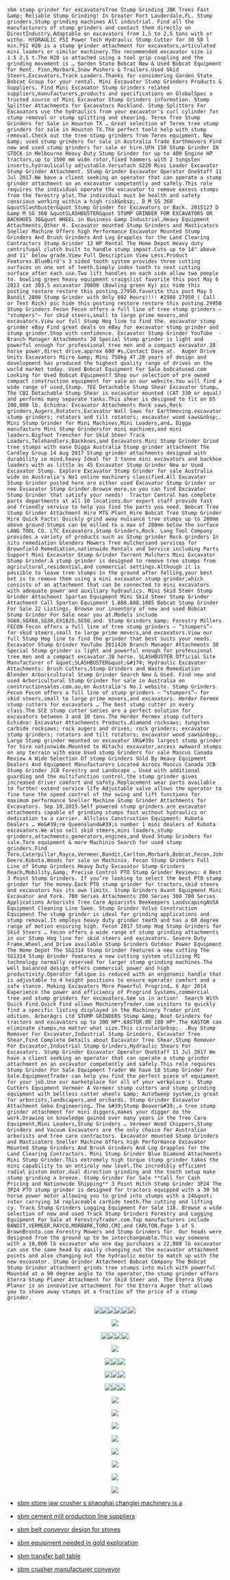 ```
sbm stump grinder for excavatorsTree Stump Grinding JBK Trees Fast &amp; Reliable Stump Grinding! In Greater Fort Lauderdale,FL. Stump grinders,Stump grinding machines All industrial. Find all the manufacturers of stump grinders and contact them directly on DirectIndustry.Adaptable on excavators from 1,5 to 2,5 tons with or witho. HYDRAULIC FSI Power Tech Hydraulic Stump Cutter for 30 50 l min.FSI H20 is a stump grinder attachment for excavators,articulated mini loaders or similar machinery.The recommended excavator size is 1.5 2.5 t.The H20 is attached using a tool grip coupling and the grinding movement is … Garden State Bobcat New & Used Bobcat Equipment for Rent. Finn,Morbark,Snow Pushers & Trailers.Used Skid Steers,Excavators,Track Loaders.Thanks for considering Garden State Bobcat Group for your rental. Mini Excavator Stump Grinders Products & Suppliers. Find Mini Excavator Stump Grinders related suppliers,manufacturers,products and specifications on GlobalSpec a trusted source of Mini Excavator Stump Grinders information. Stump Splitter Attachments for Excavators Rockland. Stump Splitters For Excavators use the hydraulics from your excavator's curl cylinder for stump removal or stump splitting and shearing. Terex Tree Stump Grinders for Sale in Houston TX … Great selection of Terex tree stump grinders for sale in Houston TX.The perfect tools help with stump removal.Check out the tree stump grinders from Terex equipment. New &amp; used stump grinders for sale in Australia Trade Earthmovers Find new and used stump grinders for sale or hire.UFH 150 Stump Grinder IN STOCK in Melbourne Heavy Duty Stump Grinder for up to 400 Engine HP tractors,up to 1500 mm wide rotor,fixed hammers with 2 tungsten inserts,hydraulically adjustable.Versatach S220 Mini Loader Excavator Stump Grinder Attachment. Stump Grinder Excavator Operator OneStaff 11 Jul 2017.We have a client seeking an operator that can operate a stump grinder attachment on an excavator competently and safely.This role requires the individual operate the excavator to remove excess stumps from the forestry plot.The individual must be health and safety conscious working within a high risk&nbsp;. D M SG 360 &quotSlashbuster&quot Stump Grinder for Excavators or Back. 2015127 D &amp M SG 360 &quotSLASHBUSTER&quot STUMP GRINDER FOR EXCAVATORS OR BACKHOES 36&quot WHEEL in Business &amp Industrial,Heavy Equipment Attachments,Other H. Excavator mounted Stump Grinders and Masticators Sneller Machine Offers high Performance Excavator Mounted Stump Grinders And Brush Grinders And Log Grapples for the Land Clearing Contractors Stump Grinder 13 HP Rental The Home Depot Heavy duty centrifugal clutch built to handle stump impact.Cuts up to 14" above and 11" below grade.View Full Description View Less.Product Features.BlueBird's 3 sided tooth system provides three cutting surfaces on one set of teeth.Simply index tooth to next cutting surface after each use.Two lift handles on each side allow two people to. bowling green heavy equipment craigslist favorite this post May 6 2013 cat 303.5 excavator 30000 (Bowling green Ky) pic hide this posting restore restore this posting.27950.favorite this post May 5 Bandit 2800 Stump Grinder with Only 692 Hours!!!! #2988 27950 ( Call or Text Rick) pic hide this posting restore restore this posting.29950 Stump Grinders Fecon Fecon offers a full line of tree stump grinders — "stumpers"— for skid steers,small to large prime movers,and excavators.View our full Stump Hog line to find the. excavator stump grinder eBay Find great deals on eBay for excavator stump grinder and stump grinder.Shop with confidence. Excavator Stump Grinder YouTube  · Branch Manager Attachments 38 Special Stump grinder is light and powerful enough for professional tree men and a compact excavator.38 horse power,direct drive,approx 600 #s,Contact Dave at.  Auger Drive Units Excavators Micro &amp; Mini 750kg 4T.28 years of design and development has produced the highest quality range of drives on the world market today. Used Bobcat Equipment For Sale bobcatused.com Looking for Used Bobcat Equipment? Shop our selection of pre owned compact construction equipment for sale on our website.You will find a wide range of used,Stump. TEE Detachable Stump Shear Excavator Stump… The CBI Detachable Stump Shear is excavator mounted (CAT 330 or equal) and performs many separate tasks.This shear is designed to fit on 65 100,000 lb. Echidna: Excavator Attachments Rock saws,Rock grinders,Augers,Rotators,Excavator Wall Saws for Earthmoving.excavator stump grinders; rotators and tilt rotators; excavator wood saws&nbsp;. Mini Stump Grinder for Mini Machines,Mini Loaders,and… Digga manufacture Mini Stump Grindersfor mini machines,and mini loaders.Bigfoot Trencher for Skid Steer Track Loaders,Telehandlers,Backhoes,and Excavators.Mini Stump Grinder Grind tree stumps with ease Digga Australia Stump grinder attachment The Cardley Group 14 Aug 2017 Stump grinder attachments designed with durability in mind,heavy Ideal for 3 tonne mini excavators and backhoe loaders with as little as 45 Excavator Stump Grinder New or Used Excavator Stump. Explore Excavator Stump Grinder for sale Australia wide on Australia's No1 online machinery classified.All Excavator Stump Grinder posted here are either used Excavator Stump Grinder or new Excavator Stump Grinder.Browse more,so you can find Excavator Stump Grinder that satisfy your needs!  Tractor Central has complete parts departments at all 10 locations.Our expert staff provide fast and friendly service to help you find the parts you need. Bobcat Tree Stump Grinder Attachment Hire MTS Plant Hire Bobcat Tree Stump Grinder Hire Quick Facts: Quickly grind away nuisance tree stumps up to 280mm above ground.Stumps can be milled to a max of 280mm below the surface LANG TOOL CO. LTC Excavators,Stump Grinders,Rock. Lang Tool Company provides a variety of products such as Stump grinder Rock grinders In situ remediation blenders Mowers Tree mulchersand services for Brownfield Remediation,nationwide Rentals and Service including Parts Support Mini Excavator Stump Grinder Torrent Mulchers Mini Excavator Stump Grinder.A stump grinder is designed to remove tree stumps from agricultural,residential,and commercial settings.Although it is possible to leave tree stumps in the ground after felling,your best bet is to remove them using a mini excavator stump grinder,which consists of an attachment that can be connected to mini excavators with adequate power and auxiliary hydraulics. Mini Skid Steer Stump Grinder Attachment Spartan Equipment Mini Skid Steer Stump Grinder Attachment Call Spartan Equipment 1.888.888.1085 Bobcat Stump Grinder For Sale 22 Listings. Browse our inventory of new and used Bobcat Stump Grinder For Sale near you at.Models include SG60,SGX60,SG30,EX1825,SG50,and. Stump Grinders &amp; Forestry Millers FECON Fecon offers a full line of tree stump grinders — “stumpers”— for skid steers,small to large prime movers,and excavators.View our full Stump Hog line to find the grinder that best suits your needs. Excavator Stump Grinder YouTube 2011426 Branch Manager Attachments 38 Special Stump grinder is light and powerful enough for professional tree men and a compact excavator.38 horse. SLASHBUSTER Official Site Manufacturer of &quot;SLASHBUSTER&quot;&#174; Hydraulic Excavator Attachments: Brush Cutters,Stump Grinders and Waste Remediation Blender Arboricultural Stump Grinder Search New & Used. Find new and used Arboricultural Stump Grinder for sale in Australia on constructionsales.com.au,on Australia's No.1 website. Stump Grinders Fecon Fecon offers a full line of stump grinders — “stumpers”— for skid steers,small to large prime movers,and excavators. Herder Fermex stump cutters for excavators … The best stump cutter in every class.The SCE stump cutter series are a perfect solution for excavators between 3 and 30 tons.The Herder Fermex stump cutters Echidna: Excavator Attachments Products.diamond rocksaws; tungsten carbide rocksaws; rock augers and drives; rock grinders; excavator stump grinders; rotators and tilt rotators; excavator wood saws&nbsp;. Large Stump grinder mounted on excavator UK&#39s largest stump grinder for hire nationwide.Mounted to Hitachi excavator,access awkward stumps on any terrain with ease Used stump Grinders for sale Mascus Canada Review A Wide Selection Of stump Grinders Sold By Heavy Equipment Dealers And Equipment Manufacturers Located Across Mascus Canada JCB Stump Grinder JCB Forestry and Landscape … Used with additional guarding and the multifunction control,the stump grinder gives increased driver comfort and safety.Replacement wear parts available to further extend service life Adjustable valve allows the operator to fine tune the speed control of the swing and lift functions for maximum performance Sneller Machine Stump Grinder Attachments for Excavators. Sep 10,2015.Self powered stump grinders are excavator attachments capable of grinding stumps fast without hydraulics or dedication to a carrier. Allclass Construction Equipment: Kubota Dealers … We&#39;re Queensland&#39;s number 1 mini dealers of Kubota excavators.We also sell skid steers,mini loaders,stump grinders,attachments,generators,engines,and Used Stump Grinders for sale.Toro equipment & more Machinio Search for used stump grinders.Find Toro,Caterpillar,Rayco,Vermeer,Bandit,Carlton,Morbark,Bobcat,Fecon,John Deere,Kubota,Woods for sale on Machinio. Fecon Stump Grinders Full Line of Stump Grinders Heavy Duty Excavator Stump Grinders Reach,Mobility,&amp; Precise Control PTO Stump Grinder Reviews: 4 Best 3 Point Stump Grinders. If you’re looking to select the best PTO stump grinder for the money.Each PTO stump grinder for tractors,skid steers and excavators has its own limits. Stump Grinders Avant Equipment Mini Excavator and Fork. 700 Series Attachments 200 Series 300 700 Series Applications Arborists Tree Care Apiarists Beekeepers LandscapingAUSA Equipment Cleaning Line Swee. Stump Grinder Volvo Construction Equipment The stump grinder is ideal for grinding applications and stump removal.It employs heavy duty grinder teeth and has a 60 degree range of motion ensuring high. Fecon 2017 Stump Hog Stump Grinders for Skid Steers … Fecon offers a wide range of stump grinding attachments in our Stump Hog line for skid steers and excavators. Severe Duty Frame,Wheel,and Drive available Stump Grinders Outdoor Power Equipment The Home Depot The SG1314 Stump Grinder features a new cutting The SG1314 Stump Grinder features a new cutting system utilizing M1 technology normally reserved for larger stump grinding machines.The well balanced design offers commercial power and high productivity.Operator fatigue is reduced with an ergonomic handle that is adjustable to 4 height positions to ensure operator comfort and a safe stance. Making Excavators More Powerful Progrind… 6 Apr 2014 Experience the power and efficiency of Progrind Systems,commercial tree and stump grinders for excavators.See us in action!  Search With Quick Find.Quick Find allows MachineryTrader.com visitors to quickly find a specific listing displayed in the Machinery Trader print edition. ArborAgri Ltd STUMP GRINDERS Stump &amp; Root Grinders for tractors and excavators up to 300 HP*.KASTOR.80 180 HP*.The KASTOR can eliminate stumps,no matter what size.This circular&nbsp;. .Buy Stump Remover For Excavator,Industrial Stump Grinders. Excavator Tree Shear,Find Complete Details about Excavator Tree Shear,Stump Remover For Excavator,Industrial Stump Grinders,Hydraulic Shears For Excavators. Stump Grinder Excavator Operator OneStaff 11 Jul 2017 We have a client seeking an operator that can operate a stump grinder attachment on an excavator competently and safely.This role requires Stump Grinder For Sale Equipment Trader We have 18 Stump Grinder For Sale.EquipmentTrader can help you find the perfect piece of equipment for your job.Use our marketplace for all of your workplace's. Stump Cutters Equipment Vermeer A Vermeer stump cutters and stump grinding equipment with beltless cutter wheels &amp; AutoSweep system,is great for arborists,landscapers,and orchards. Stump Grinder Excavator Attachment Geko Engineering… The &#39;Stump Beaver&#39;,a tree stump grinder attachment for mini diggers,makes your digger do the work.Drawing on knowledge gained over many years in the Tree Care Equipment,Mini Loaders,Stump Grinders … Vermeer Wood Chippers,Stump Grinders and Vacuum Excavators are the only choice for Australian arborists and tree care contractors. Excavator mounted Stump Grinders and Masticators Sneller Machine Offers high Performance Excavator Mounted Stump Grinders And Brush Grinders And Log Grapples for the Land Clearing Contractors. Mini Stump Grinder Blue Diamond Attachments Mini Stump Grinder.This extremely high torque stump grinder takes the mini capability to an entirely new level.The incredibly efficient radial piston motor,dual direction grinding and the tooth setup make stump grinding a breeze. Stump Grinder For Sale **Call for Cash Pricing and Nationwide Shipping** 3 Point Hitch Stump Grinder 3P24 The 3P24 PTO stump grinder is designed for tractors equipped with a 30 50 horse power motor allowing you to grind into stumps with a 24&quot; rotor carrying 34 replaceable carbide teeth.The cutting and lifting cy. Track Stump Grinders Logging Equipment For Sale 118. Browse a wide selection of new and used Track Stump Grinders Forestry and Logging Equipment For Sale at ForestryTrader.com.Top manufacturers include BANDIT,VERMEER,RAYCO,MORBARK,TORO,CMI,and CARLTON.Page 1 of 5 BrownBronto.com Forestry Mowers and Stump Grinders for. Our heads were designed from the ground up to be interchangeable.This way someone with a 10,000 lb excavator who one day purchases a 22,000 lb excavator can use the same head by easily changing out the excavator attachment points and also changing out the hydraulic motor to match up with the new excavator. Stump Grinder Attachment Bobcat Company The Bobcat Stump Grinder attachment grinds tree stumps into mulch with powerful Mounted at a 90 degree angle to the operator,the stump grinder offers Eterra Stump Planer Attachment for Skid Steer and. The Eterra Stump Planer is an innovative attachment for the Eterra Auger that allows you to shave away stumps at a fraction of the price of a stump grinder. 
```

<div align="center">
  
<a rel="nofollow" href="https://m.shibang-china.com?f=github&k=sbm+stump+grinder+for+excavators"><img src="https://static.shibang-china.com/en/l.png"></a><img src="https://static.shibang-china.com/en/hw.png"><a rel="nofollow" href="https://m.shibang-china.com/product/?f=github&k=sbm+stump+grinder+for+excavators"><img src="https://static.shibang-china.com/en/p.png"></a><a rel="nofollow" href="https://m.shibang-china.com/cases/?f=github&k=sbm+stump+grinder+for+excavators"><img src="https://static.shibang-china.com/en/c.png"></a><a rel="nofollow" href="https://m.shibang-china.com/news/?f=github&k=sbm+stump+grinder+for+excavators"><img src="https://static.shibang-china.com/en/n.png"></a><a rel="nofollow" href="https://m.shibang-china.com?f=github&k=sbm+stump+grinder+for+excavators"><img src="https://static.shibang-china.com/en/m.png"></a>

<a rel="nofollow" href="https://m.shibang-china.com/product/?f=github&k=sbm+stump+grinder+for+excavators"><img src="https://static.shibang-china.com/en/b.jpg"></a>
  
<a rel="nofollow" href="https://m.shibang-china.com/solution-aggregate.html?f=github&k=sbm+stump+grinder+for+excavators"><img src="https://static.shibang-china.com/en/a.jpg"></a><a rel="nofollow" href="https://m.shibang-china.com/solution-mine.html?f=github&k=sbm+stump+grinder+for+excavators"><img src="https://static.shibang-china.com/en/m.jpg"></a><a rel="nofollow" href="https://m.shibang-china.com/solution-mill.html?f=github&k=sbm+stump+grinder+for+excavators"><img src="https://static.shibang-china.com/en/g.jpg"></a><a rel="nofollow" href="https://m.shibang-china.com/solution-epc.html?f=github&k=sbm+stump+grinder+for+excavators"><img src="https://static.shibang-china.com/en/e.jpg"></a>

<a rel="nofollow" href="https://m.shibang-china.com/product/?f=github&k=sbm+stump+grinder+for+excavators"><img src="https://static.shibang-china.com/en/a-p.png"></a>

<a rel="nofollow" href="https://m.shibang-china.com/product/crusher/c6x.html?f=github&k=sbm+stump+grinder+for+excavators"><img src="https://static.shibang-china.com/en/j.jpg"></a><a rel="nofollow" href="https://m.shibang-china.com/product/crusher/ci5x.html?f=github&k=sbm+stump+grinder+for+excavators"><img src="https://static.shibang-china.com/en/i.jpg"></a><a rel="nofollow" href="https://m.shibang-china.com/product/crusher/hst.html?f=github&k=sbm+stump+grinder+for+excavators"><img src="https://static.shibang-china.com/en/c.jpg"></a>

<a rel="nofollow" href="https://m.shibang-china.com/product/mill/mtw.html?f=github&k=sbm+stump+grinder+for+excavators"><img src="https://static.shibang-china.com/en/mtw.jpg"></a><a rel="nofollow" href="https://m.shibang-china.com/product/mill/scm.html?f=github&k=sbm+stump+grinder+for+excavators"><img src="https://static.shibang-china.com/en/scm.jpg"></a><a rel="nofollow" href="https://m.shibang-china.com/product/mill/lm.html?f=github&k=sbm+stump+grinder+for+excavators"><img src="https://static.shibang-china.com/en/lm.jpg"></a>

<a rel="nofollow" href="https://m.shibang-china.com/product/sand/vsi6x.html?f=github&k=sbm+stump+grinder+for+excavators"><img src="https://static.shibang-china.com/en/6x.jpg"></a><a rel="nofollow" href="https://m.shibang-china.com/product/sand/vu.html?f=github&k=sbm+stump+grinder+for+excavators"><img src="https://static.shibang-china.com/en/vu.jpg"></a><a rel="nofollow" href="https://m.shibang-china.com/product/mobile/klun.html?f=github&k=sbm+stump+grinder+for+excavators"><img src="https://static.shibang-china.com/en/k.jpg"></a>

<a rel="nofollow" href="https://m.shibang-china.com/cases/?f=github&k=sbm+stump+grinder+for+excavators"><img src="https://static.shibang-china.com/en/case.png"></a>

<a rel="nofollow" href="https://m.shibang-china.com/cases/aggregate/202.html?f=github&k=sbm+stump+grinder+for+excavators"><img src="https://static.shibang-china.com/en/c-1.jpg"></a>

<a rel="nofollow" href="https://m.shibang-china.com/cases/aggregate/203.html?f=github&k=sbm+stump+grinder+for+excavators"><img src="https://static.shibang-china.com/en/c-2.jpg"></a>

<a rel="nofollow" href="https://m.shibang-china.com/cases/mill/123.html?f=github&k=sbm+stump+grinder+for+excavators"><img src="https://static.shibang-china.com/en/c-3.jpg"></a>

<a rel="nofollow" href="https://m.shibang-china.com/contact_us.html?f=github&k=sbm+stump+grinder+for+excavators"><img src="https://static.shibang-china.com/en/contact.png"></a>

<a rel="nofollow" href="https://swt.shibang-china.com/?f=github&k=sbm+stump+grinder+for+excavators"><img src="https://static.shibang-china.com/en/chat.png"></a>

<a rel="nofollow" href="https://whatsapp.shibangsoft.com/WhatsApp.php?f=github&k=sbm+stump+grinder+for+excavators"><img src="https://static.shibang-china.com/en/whatsapp.png"></a>

<a rel="nofollow" href="https://m.shibang-china.com/?f=github&k=sbm+stump+grinder+for+excavators"><img src="https://static.shibang-china.com/en/website.png"></a>

</div>


* [sbm stone jaw crusher s shanghai changlei machinery is a](sbm%20stone%20jaw%20crusher%20s%20shanghai%20changlei%20machinery%20is%20a.md)

* [sbm cement mill production line suppliers](sbm%20cement%20mill%20production%20line%20suppliers.md)

* [sbm belt conveyor design for stones](sbm%20belt%20conveyor%20design%20for%20stones.md)

* [sbm equipment needed in gold exploration](sbm%20equipment%20needed%20in%20gold%20exploration.md)

* [sbm transfer ball table](sbm%20transfer%20ball%20table.md)

* [sbm crusher manufacturer conveyor](sbm%20crusher%20manufacturer%20conveyor.md)